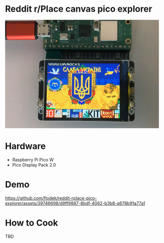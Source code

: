 # Reddit r/Place canvas pico explorer
![Demo](https://raw.githubusercontent.com/flodek/reddit-rplace-pico-explorer/main/explorer.png)

# Hardware
 - Raspberry Pi Pico W
 - Pico Display Pack 2.0

# Demo
https://github.com/flodek/reddit-rplace-pico-explorer/assets/39746698/d9ff9887-8bdf-4062-b3b8-a878b91a77a1

# How to Cook
TBD
